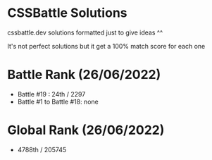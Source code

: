 # CSSBattle Solutions
cssbattle.dev solutions formatted just to give ideas ^^

It's not perfect solutions but it get a 100% match score for each one

# Battle Rank (26/06/2022)
- Battle #19 : 24th / 2297
- Battle #1 to Battle #18: none

# Global Rank (26/06/2022)
- 4788th / 205745
